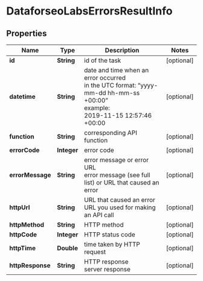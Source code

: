# DataforseoLabsErrorsResultInfo


## Properties

| Name | Type | Description | Notes |
|------------ | ------------- | ------------- | -------------|
**id** | **String** | id of the task |[optional]|
**datetime** | **String** | date and time when an error occurred<br>in the UTC format: “yyyy-mm-dd hh-mm-ss +00:00”<br>example:<br>2019-11-15 12:57:46 +00:00 |[optional]|
**function** | **String** | corresponding API function |[optional]|
**errorCode** | **Integer** | error code |[optional]|
**errorMessage** | **String** | error message or error URL<br>error message (see full list) or URL that caused an error |[optional]|
**httpUrl** | **String** | URL that caused an error<br>URL you used for making an API call |[optional]|
**httpMethod** | **String** | HTTP method |[optional]|
**httpCode** | **Integer** | HTTP status code |[optional]|
**httpTime** | **Double** | time taken by HTTP request |[optional]|
**httpResponse** | **String** | HTTP response<br>server response |[optional]|